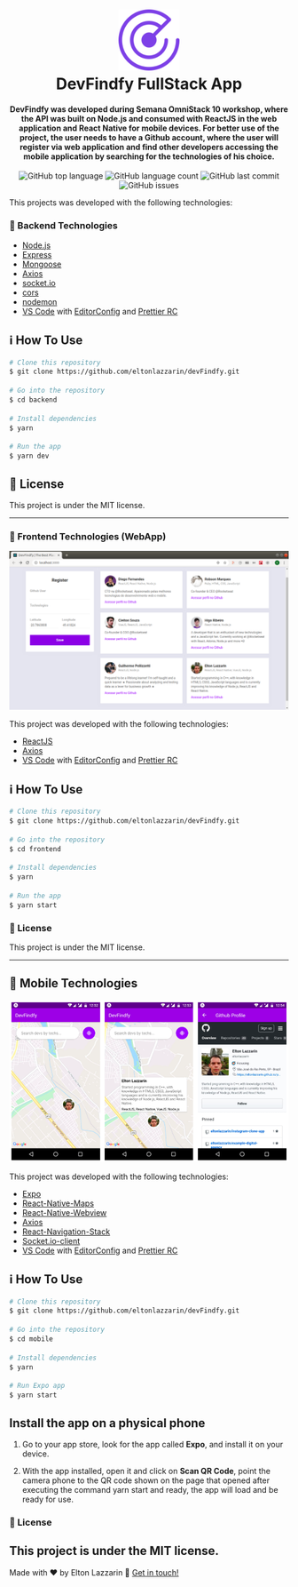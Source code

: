 <h1 align="center"> 
    <img src="https://github.com/eltonlazzarin/devFindfy/blob/master/frontend/screenshots/radar.svg" alt="Header Image" height="110px" width="110px" />
    <br />
    DevFindfy FullStack App
</h1>

<h4 align="center">
  DevFindfy was developed during Semana OmniStack 10 workshop, where the API was built on Node.js and consumed with ReactJS in the web application and React Native for mobile devices. For better use of the project, the user needs to have a Github account, where the user will register via web application and find other developers accessing the mobile application by searching for the technologies of his choice.
</h4>
<p align="center">
  <img alt="GitHub top language" src="https://img.shields.io/github/languages/top/eltonlazzarin/devFindfy">
  
  <img alt="GitHub language count" src="https://img.shields.io/github/languages/count/eltonlazzarin/devFindfy">
  
  <img alt="GitHub last commit" src="https://img.shields.io/github/last-commit/eltonlazzarin/devFindfy">
  
  <img alt="GitHub issues" src="https://img.shields.io/github/issues/eltonlazzarin/devFindfy">

This projects was developed with the following technologies:

### :rocket: Backend Technologies

- [Node.js](https://nodejs.org/)
- [Express](https://expressjs.com/)
- [Mongoose](https://mongoosejs.com/)
- [Axios](https://github.com/axios/axios)
- [socket.io](https://github.com/socketio/socket.io)
- [cors](https://github.com/expressjs/cors)
- [nodemon](https://nodemon.io/)
- [VS Code](https://code.visualstudio.com) with [EditorConfig](https://marketplace.visualstudio.com/items?itemName=EditorConfig.EditorConfig) and [Prettier RC](https://github.com/prettier/prettier)

## :information_source: How To Use

```bash
# Clone this repository
$ git clone https://github.com/eltonlazzarin/devFindfy.git

# Go into the repository
$ cd backend

# Install dependencies
$ yarn

# Run the app
$ yarn dev
```

## :memo: License

This project is under the MIT license.

---

### :rocket: Frontend Technologies (WebApp)

<img alt="Main Webpage" src="https://github.com/eltonlazzarin/devFindfy/blob/master/frontend/screenshots/mainPage.png">

This project was developed with the following technologies:

- [ReactJS](https://reactjs.org/)
- [Axios](https://github.com/axios/axios)
- [VS Code](https://code.visualstudio.com) with [EditorConfig](https://marketplace.visualstudio.com/items?itemName=EditorConfig.EditorConfig) and [Prettier RC](https://github.com/prettier/prettier)

## :information_source: How To Use

```bash
# Clone this repository
$ git clone https://github.com/eltonlazzarin/devFindfy.git

# Go into the repository
$ cd frontend

# Install dependencies
$ yarn

# Run the app
$ yarn start
```

### :memo: License

This project is under the MIT license.

---

## :rocket: Mobile Technologies

<p align="center">
<img alt="DevFindfy Mobile" src="https://github.com/eltonlazzarin/devFindfy/blob/master/mobile/screenshots/appMobileImages.png">
</p>

This project was developed with the following technologies:

- [Expo](https://reactjs.org/)
- [React-Native-Maps](https://github.com/react-native-community/react-native-maps)
- [React-Native-Webview](https://github.com/react-native-community/react-native-webview)
- [Axios](https://github.com/axios/axios)
- [React-Navigation-Stack](https://github.com/react-navigation)
- [Socket.io-client](https://github.com/socketio/socket.io-client)
- [VS Code](https://code.visualstudio.com) with [EditorConfig](https://marketplace.visualstudio.com/items?itemName=EditorConfig.EditorConfig) and [Prettier RC](https://github.com/prettier/prettier)

## :information_source: How To Use

```bash
# Clone this repository
$ git clone https://github.com/eltonlazzarin/devFindfy.git

# Go into the repository
$ cd mobile

# Install dependencies
$ yarn

# Run Expo app
$ yarn start
```

## Install the app on a physical phone

1. Go to your app store, look for the app called <strong>Expo</strong>, and install it on your device.

2. With the app installed, open it and click on <strong>Scan QR Code</strong>, point the camera phone to the QR code shown on the page that opened after executing the command yarn start and ready, the app will load and be ready for use.

### :memo: License

## This project is under the MIT license.

Made with ♥ by Elton Lazzarin :wave: [Get in touch!](https://www.linkedin.com/in/eltonlazzarin/)

